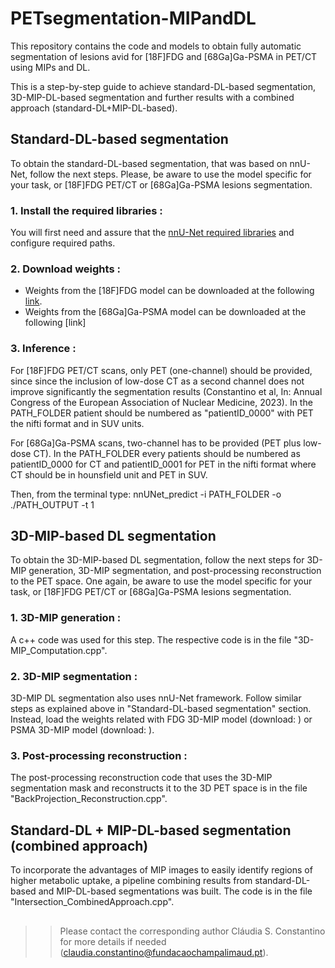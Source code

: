 # PETsegmentation-MIPandDL
This repository contains the code and models to obtain fully automatic segmentation of lesions avid for [18F]FDG and [68Ga]Ga-PSMA in PET/CT using MIPs and DL.

This is a step-by-step guide to achieve standard-DL-based segmentation, 3D-MIP-DL-based segmentation and further results with a combined approach (standard-DL+MIP-DL-based). 

## Standard-DL-based segmentation
To obtain the standard-DL-based segmentation, that was based on nnU-Net, follow the next steps. 
Please, be aware to use the model specific for your task, or [18F]FDG PET/CT or [68Ga]Ga-PSMA lesions segmentation. 

### 1. Install the required libraries : 
You will first need and assure that the [nnU-Net required libraries](https://github.com/MIC-DKFZ/nnUNet) and configure required paths.

### 2. Download weights : 
- Weights from the [18F]FDG model can be downloaded at the following [link](https://drive.google.com/drive/u/0/folders/1T02D1G6igx9eaFcgxzG0y0QBdp7Qg2gF).
- Weights from the [68Ga]Ga-PSMA model can be downloaded at the following [link]

### 3. Inference :
For [18F]FDG PET/CT scans, only PET (one-channel) should be provided, since since the inclusion of low-dose CT as a second channel does not improve significantly the segmentation results (Constantino et al, In: Annual Congress of the European Association of Nuclear Medicine, 2023).
In the PATH_FOLDER patient should be numbered as "patientID_0000" with PET the nifti format and in SUV units.

For [68Ga]Ga-PSMA scans, two-channel has to be provided (PET plus low-dose CT). 
In the PATH_FOLDER every patients should be numbered as patientID_0000 for CT and patientID_0001 for PET in the nifti format where CT should be in hounsfield unit and PET in SUV.

Then, from the terminal type:
nnUNet_predict -i PATH_FOLDER -o ./PATH_OUTPUT -t 1


## 3D-MIP-based DL segmentation 
To obtain the 3D-MIP-based DL segmentation, follow the next steps for 3D-MIP generation, 3D-MIP segmentation, and post-processing reconstruction to the PET space.
One again, be aware to use the model specific for your task, or [18F]FDG PET/CT or [68Ga]Ga-PSMA lesions segmentation. 

### 1. 3D-MIP generation : 
A c++ code was used for this step. The respective code is in the file "3D-MIP_Computation.cpp". 

### 2. 3D-MIP segmentation : 
3D-MIP DL segmentation also uses nnU-Net framework. Follow similar steps as explained above in "Standard-DL-based segmentation" section. 
Instead, load the weights related with FDG 3D-MIP model (download:     ) or PSMA 3D-MIP model (download:      ). 

### 3. Post-processing reconstruction  :
The post-processing reconstruction code that uses the 3D-MIP segmentation mask and reconstructs it to the 3D PET space is in the file "BackProjection_Reconstruction.cpp".


## Standard-DL + MIP-DL-based segmentation (combined approach)
To incorporate the advantages of MIP images to easily identify regions of higher metabolic uptake, a pipeline combining results from standard-DL-based and MIP-DL-based segmentations was built. The code is in the file "Intersection_CombinedApproach.cpp". 


##     
>> Please contact the corresponding author Cláudia S. Constantino for more details if needed (claudia.constantino@fundacaochampalimaud.pt).
